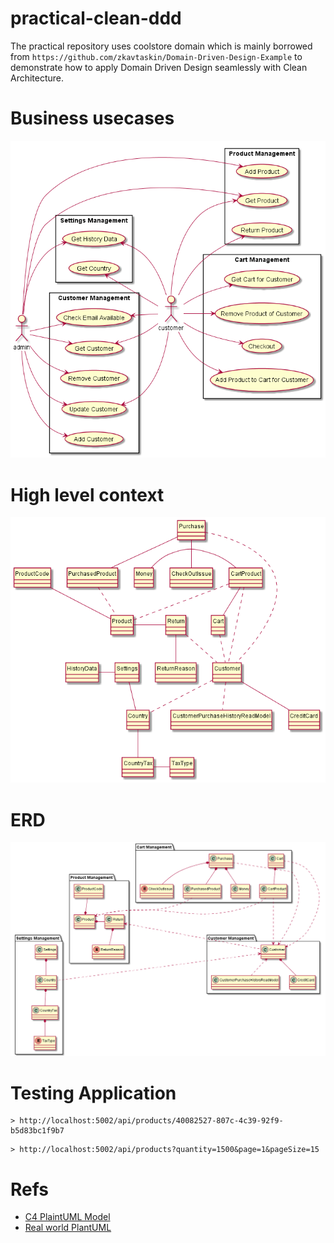 # practical-clean-ddd

The practical repository uses coolstore domain which is mainly borrowed from `https://github.com/zkavtaskin/Domain-Driven-Design-Example` to demonstrate how to apply Domain Driven Design seamlessly with Clean Architecture.

# Business usecases

![](assets/usecase_diagram.png)

# High level context

![](assets/context_diagram.png)

# ERD

![](assets/class_diagram.png)

# Testing Application

```
> http://localhost:5002/api/products/40082527-807c-4c39-92f9-b5d83bc1f9b7
```

```
> http://localhost:5002/api/products?quantity=1500&page=1&pageSize=15
```

# Refs
- [C4 PlaintUML Model](https://github.com/plantuml-stdlib/C4-PlantUML/blob/master/samples/C4CoreDiagrams.md)
- [Real world PlantUML](https://real-world-plantuml.com)